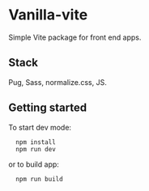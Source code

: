 # Vanilla-vite
Simple Vite package for front end apps.

## Stack
Pug, Sass, normalize.css, JS.

## Getting started
To start dev mode:
```shell
  npm install
  npm run dev
```
or to build app:
```shell
  npm run build
```

